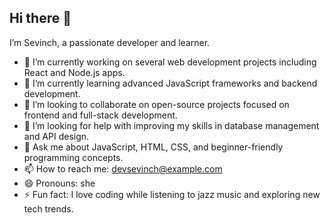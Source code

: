  ## Hi there 👋

I’m Sevinch, a passionate developer and learner.

- 🔭 I’m currently working on several web development projects including React and Node.js apps.
- 🌱 I’m currently learning advanced JavaScript frameworks and backend development.
- 👯 I’m looking to collaborate on open-source projects focused on frontend and full-stack development.
- 🤔 I’m looking for help with improving my skills in database management and API design.
- 💬 Ask me about JavaScript, HTML, CSS, and beginner-friendly programming concepts.
- 📫 How to reach me: devsevinch@example.com
- 😄 Pronouns: she
- ⚡ Fun fact: I love coding while listening to jazz music and exploring new tech trends.
